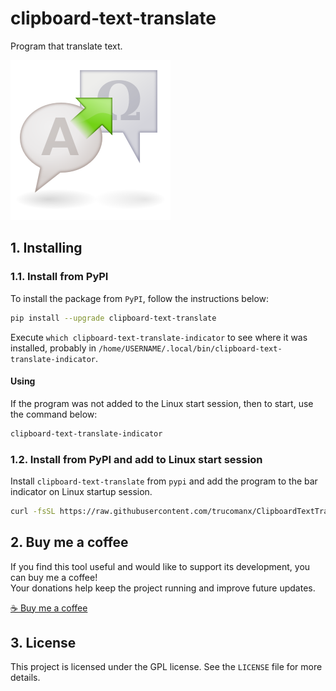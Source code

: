 # clipboard-text-translate

Program that translate text.

![logo](https://raw.githubusercontent.com/trucomanx/ClipboardTextTranslate/main/src/clipboard_text_translate/icons/logo.png)

## 1. Installing

### 1.1. Install from PyPI

To install the package from `PyPI`, follow the instructions below:


```bash
pip install --upgrade clipboard-text-translate
```

Execute `which clipboard-text-translate-indicator` to see where it was installed, probably in `/home/USERNAME/.local/bin/clipboard-text-translate-indicator`.

#### Using

If the program was not added to the Linux start session, then to start, use the command below:

```bash
clipboard-text-translate-indicator
```


### 1.2. Install from PyPI and add to Linux start session
Install `clipboard-text-translate` from `pypi` and add the program to the bar indicator on Linux startup session.

```bash
curl -fsSL https://raw.githubusercontent.com/trucomanx/ClipboardTextTranslate/main/install_linux_indicator_session.sh | sh
```


## 2. Buy me a coffee

If you find this tool useful and would like to support its development, you can buy me a coffee!  
Your donations help keep the project running and improve future updates.  

[☕ Buy me a coffee](https://ko-fi.com/trucomanx) 

## 3. License

This project is licensed under the GPL license. See the `LICENSE` file for more details.
